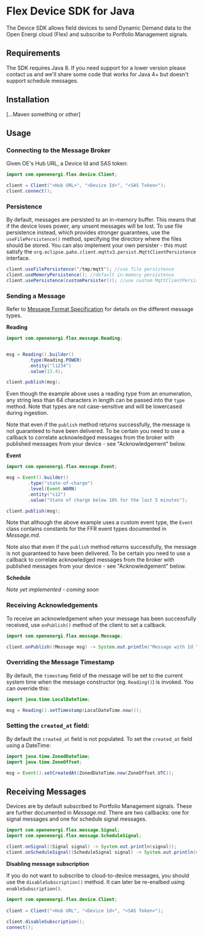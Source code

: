 # Flex Device SDK for Java

The Device SDK allows field devices to send Dynamic Demand data to the Open Energi cloud (Flex) and subscribe to Portfolio Management signals.

## Requirements

The SDK requires Java 8. If you need support for a lower version please contact us and we'll share some code that works for Java 4+ but doesn't support schedule messages.

## Installation

[...Maven something or other]

## Usage

### Connecting to the Message Broker

Given OE's Hub URL, a Device Id and SAS token:

```java
import com.openenergi.flex.device.Client;

client = Client("<Hub URL>", "<Device Id>", "<SAS Token>");	
client.connect(); 	
```

### Persistence

By default, messages are persisted to an in-memory buffer. This means that if the device loses power, any unsent messages will be lost. To use file persistence instead, which provides stronger guarantees, use the `useFilePersistence()` method, specifying the directory where the files should be stored. You can also implement your own persister - this must satisfy the `org.eclipse.paho.client.mqttv3.persist.MqttClientPersistence` interface.

```java
client.useFilePersistence('/tmp/mqtt'); //use file persistence 
client.useMemoryPersistence(); //default in-memory persistence
client.usePersistence(customPersister()); //use custom MqttClientPersistence implementation
```

### Sending a Message

Refer to [Message Format Specification](https://github.com/openenergi/flex-device-sdk-java/blob/master/Messages.md) for details on the different message types.

**Reading**

```java
import com.openenergi.flex.message.Reading;


msg = Reading().builder()
		.type(Reading.POWER)
		.entity("l1234")
		.value(13.4);

client.publish(msg);
```

Even though the example above uses a reading type from an enumeration, any string less than 64 characters in length can be passed into the `type` method. Note that types are not case-sensitive and will be lowercased during ingestion.

Note that even if the `publish` method returns successfully, the message is not guaranteed to have been delivered. To be certain you need to use a callback to correlate acknowledged messages from the broker with published messages from your device - see "Acknowledgement" below.

**Event**

```java
import com.openenergi.flex.message.Event;

msg = Event().builder()
		.type("state-of-charge")
		.level(Event.WARN)
		.entity("s12")
		.value("State of charge below 10% for the last 5 minutes");

client.publish(msg);
```

Note that although the above example uses a custom event type, the `Event` class contains constants for the FFR event types documented in *Message.md*.

Note also that even if the `publish` method returns successfully, the message is not guaranteed to have been delivered. To be certain you need to use a callback to correlate acknowledged messages from the broker with published messages from your device - see "Acknowledgement" below.

**Schedule**

*Note yet implemented - coming soon*

### Receiving Acknowledgements

To receive an acknowledgement when your message has been successfully received, use `onPublish()` method of the client to set a callback. 

```java
import com.openenergi.flex.message.Message;

client.onPublish((Message msg) -> System.out.println("Message with Id " + msg.id.toString() + " published!"));
```

### Overriding the Message Timestamp

By default, the `timestamp` field of the message will be set to the current system time when the message constructor (eg. `Reading()`) is invoked. You can override this:

```java
import java.time.LocalDateTime;

msg = Reading().setTimestamp(LocalDateTime.now());
```
    
### Setting the `created_at` field:

By default the `created_at` field is not populated. To set the `created_at` field using a DateTime:

```java
import java.time.ZonedDateTime;
import java.time.ZoneOffset;

msg = Event().setCreatedAt(ZonedDateTime.now(ZoneOffset.UTC));
```

## Receiving Messages

Devices are by default subscribed to Portfolio Management signals. These are further documented in *Message.md*. There are two callbacks: one for signal messages and one for schedule signal messages.

```java
import com.openenergi.flex.message.Signal;
import com.openenergi.flex.message.ScheduleSignal;

client.onSignal((Signal signal) -> System.out.println(signal));
client.onScheduleSignal((ScheduleSignal signal) -> System.out.println(signal.schedule.getCurrentValue()));
```

**Disabling message subscription**

If you do not want to subscribe to cloud-to-device messages, you should use the `disableSubscription()` method. It can later be re-enalbed using `enableSubscription()`.

```java
import com.openenergi.flex.device.Client;
    
client = Client("<Hub URL", "<Device Id>", "<SAS Token>");
   
client.disableSubscription();
connect();
```